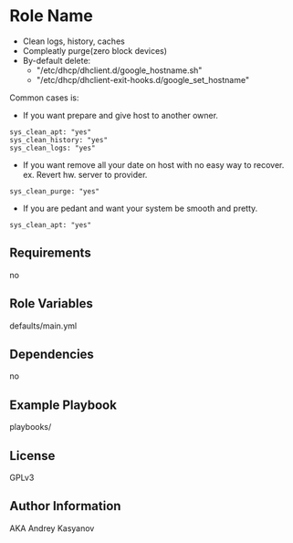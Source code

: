 Role Name
=========

* Clean logs, history, caches
* Compleatly purge(zero block devices)
* By-default delete: 
  - "/etc/dhcp/dhclient.d/google_hostname.sh"
  - "/etc/dhcp/dhclient-exit-hooks.d/google_set_hostname"

Common cases is: 

* If you want prepare and give host to another owner.

```
sys_clean_apt: "yes"
sys_clean_history: "yes"
sys_clean_logs: "yes"
```

* If you want remove all your date on host with no easy way to recover. ex. Revert hw. server to provider. 

```
sys_clean_purge: "yes"
```
  
* If you are pedant and want your system be smooth and pretty.
```
sys_clean_apt: "yes"
```

Requirements
------------

no

Role Variables
--------------

defaults/main.yml

Dependencies
------------

no

Example Playbook
----------------

playbooks/

License
-------

GPLv3

Author Information
------------------

AKA Andrey Kasyanov
